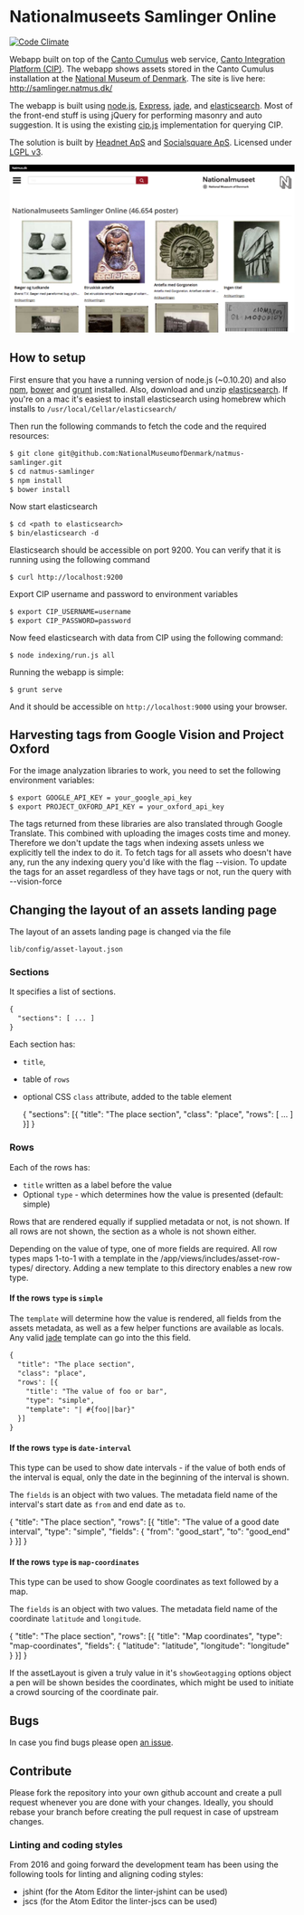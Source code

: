 # Nationalmuseets Samlinger Online

[![Code Climate](https://codeclimate.com/github/NationalMuseumofDenmark/natmus-samlinger/badges/gpa.svg)](https://codeclimate.com/github/NationalMuseumofDenmark/natmus-samlinger)

Webapp built on top of the [Canto Cumulus](http://www.canto.com/) web service,
[Canto Integration Platform (CIP)](http://cumulus.natmus.dk/CIP/doc/index.html).
The webapp shows assets stored in the Canto Cumulus installation at the
[National Museum of Denmark](http://natmus.dk). The site is live here: http://samlinger.natmus.dk/

The webapp is built using [node.js](http://nodejs.org/), [Express](http://expressjs.com/),
[jade](http://jade-lang.com/), and [elasticsearch](http://www.elasticsearch.org/). Most of the front-end
stuff is using jQuery for performing masonry and auto suggestion. It is using the existing
[cip.js](https://github.com/NationalMuseumofDenmark/cip.js) implementation for querying CIP.

The solution is built by [Headnet ApS](http://www.headnet.dk) and [Socialsquare ApS](http://socialsquare.dk). Licensed under
[LGPL v3](https://www.gnu.org/licenses/lgpl.html).

![Screenshot](misc/screenshot.png)

## How to setup

First ensure that you have a running version of node.js (~0.10.20) and also [npm](https://www.npmjs.org/),
[bower](http://bower.io/) and [grunt](http://gruntjs.com/) installed. Also, download and unzip
[elasticsearch](http://www.elasticsearch.org/).
If you're on a mac it's easiest to install elasticsearch using homebrew which installs to `/usr/local/Cellar/elasticsearch/`

Then run the following commands to fetch the code and the required resources:

    $ git clone git@github.com:NationalMuseumofDenmark/natmus-samlinger.git
    $ cd natmus-samlinger
    $ npm install
    $ bower install

Now start elasticsearch

    $ cd <path to elasticsearch>
    $ bin/elasticsearch -d

Elasticsearch should be accessible on port 9200. You can verify that it is running using the following
command

    $ curl http://localhost:9200

Export CIP username and password to environment variables

    $ export CIP_USERNAME=username
    $ export CIP_PASSWORD=password

Now feed elasticsearch with data from CIP using the following command:

    $ node indexing/run.js all

Running the webapp is simple:

    $ grunt serve

And it should be accessible on ``http://localhost:9000`` using your browser.

## Harvesting tags from Google Vision and Project Oxford
For the image analyzation libraries to work, you need to set the following environment variables:

    $ export GOOGLE_API_KEY = your_google_api_key
    $ export PROJECT_OXFORD_API_KEY = your_oxford_api_key

The tags returned from these libraries are also translated through Google Translate. This combined with uploading the images
costs time and money. Therefore we don't update the tags when indexing assets unless we explicitly tell the index to do it.
To fetch tags for all assets who doesn't have any, run the any indexing query you'd like with the flag --vision.
To update the tags for an asset regardless of they have tags or not, run the query with --vision-force

## Changing the layout of an assets landing page

The layout of an assets landing page is changed via the file

    lib/config/asset-layout.json

### Sections

It specifies a list of sections.

    {
      "sections": [ ... ]
    }

Each section has:
- `title`,
- table of `rows`
- optional CSS `class` attribute, added to the table element

    {
      "sections": [{
        "title": "The place section",
        "class": "place",
        "rows": [ ... ]
      }]
    }

### Rows

Each of the rows has:
- `title` written as a label before the value
- Optional `type` - which determines how the value is presented (default: simple)

Rows that are rendered equally if supplied metadata or not, is not shown.
If all rows are not shown, the section as a whole is not shown either.

Depending on the value of type, one of more fields are required. All row types maps 1-to-1 with a template in the /app/views/includes/asset-row-types/ directory.
Adding a new template to this directory enables a new row type.

#### If the rows `type` is `simple`

The `template` will determine how the value is rendered, all fields from the assets metadata, as well as a few helper functions are available as locals.
Any valid [jade](http://jade-lang.com/) template can go into the this field.

    {
      "title": "The place section",
      "class": "place",
      "rows': [{
        "title': "The value of foo or bar",
        "type": "simple",
        "template": "| #{foo||bar}"
      }]
    }

#### If the rows `type` is `date-interval`

This type can be used to show date intervals - if the value of both ends of the interval is equal, only the date in the beginning of the interval is shown.

The `fields` is an object with two values. The metadata field name of the interval's start date as `from` and end date as `to`.

  {
    "title": "The place section",
    "rows": [{
      "title": "The value of a good date interval",
      "type": "simple",
      "fields": {
        "from": "good_start",
        "to": "good_end"
      }
    }]
  }

#### If the rows `type` is `map-coordinates`

This type can be used to show Google coordinates as text followed by a map.

The `fields` is an object with two values. The metadata field name of the coordinate `latitude` and `longitude`.

  {
    "title": "The place section",
    "rows": [{
      "title": "Map coordinates",
      "type": "map-coordinates",
      "fields": {
        "latitude": "latitude",
        "longitude": "longitude"
      }
    }]
  }

If the assetLayout is given a truly value in it's `showGeotagging` options object a pen will be shown besides the coordinates, which might be used to initiate a crowd sourcing of the coordinate pair.


## Bugs

In case you find bugs please open [an issue](https://github.com/NationalMuseumofDenmark/natmus-samlinger/issues).

## Contribute

Please fork the repository into your own github account and create a pull request whenever you are done with
your changes. Ideally, you should rebase your branch before creating the pull request in case of upstream changes.

### Linting and coding styles

From 2016 and going forward the development team has been using the following
tools for linting and aligning coding styles:

* jshint (for the Atom Editor the linter-jshint can be used)
* jscs (for the Atom Editor the linter-jscs can be used)
